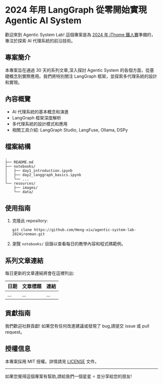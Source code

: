 # 2024 年用 LangGraph 從零開始實現 Agentic AI System

歡迎來到 Agentic System Lab! 這個專案是為 [2024 年 iThome 鐵人賽](https://ithelp.ithome.com.tw/users/20161074/ironman/7469)準備的，專注於探索 AI 代理系統的前沿技術。

## 專案簡介

本專案旨在通過 30 天的系列文章,深入探討 Agentic System 的各個方面，從基礎概念到實際應用。我們將特別關注 LangGraph 框架，並探索多代理系統的設計和實現。

## 內容概覽

- AI 代理系統的基本概念和演進
- LangGraph 框架深度解析
- 多代理系統的設計模式和應用
- 相關工具介紹: LangGraph Studio, LangFuse, Ollama, DSPy

## 檔案結構

```
.
├── README.md
├── notebooks/
│   ├── day1_introduction.ipynb
│   ├── day2_langgraph_basics.ipynb
│   └── ...
└── resources/
    ├── images/
    └── data/
```

## 使用指南

1. 克隆此 repository:
   ```
   git clone https://github.com/Heng-xiu/agentic-system-lab-2024ironman.git
   ```

2. 瀏覽 `notebooks/` 目錄以查看每日的教學內容和程式碼範例。

## 系列文章連結

每日更新的文章連結將會在這裡列出:

| 日期 | 文章標題 | 連結 |
|------|---------|------|
| ... | ... | ... |

## 貢獻指南

我們歡迎社群貢獻! 如果您有任何改進建議或發現了 bug,請提交 issue 或 pull request。

## 授權信息

本專案採用 MIT 授權。詳情請見 [LICENSE](LICENSE) 文件。

---

如果您覺得這個專案有幫助,請給我們一個星星 ⭐️ 並分享給您的朋友!
